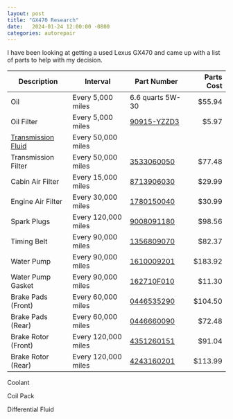 ```yaml
---
layout: post
title: "GX470 Research"
date:   2024-01-24 12:00:00 -0800
categories: autorepair
---
```


I have been looking at getting a used Lexus GX470 and came up with a list of parts to help with my decision. 

Description | Interval | Part Number | Parts Cost
---|---|---|--:
Oil | Every 5,000 miles | 6.6 quarts 5W-30 | $55.94
Oil Filter | Every 5,000 miles | [90915-YZZD3](https://parts.lexus.com/p/Lexus__GX-470/Engine-Oil-Filter/69384567/90915YZZD3.html) | $5.97
[Transmission Fluid](https://forum.ih8mud.com/threads/gx470-trans-fluid-drain-fill-tips-write-up.1263824/) | Every 50,000 miles | |
Transmission Filter | Every 50,000 miles | [3533060050](https://parts.lexus.com/p/Lexus_2004_GX-470/Transmission-Oil-Filter/63463160/3533060050.html) | $77.48
Cabin Air Filter | Every 15,000 miles | [8713906030](https://parts.lexus.com/p/Lexus_2004_GX-470/Cabin-Air-Filter/63522985/8713906030.html) | $29.99
Engine Air Filter | Every 30,000 miles | [1780150040](https://parts.lexus.com/p/Lexus_2004_GX-470/Air-Filter/63019392/1780150040.html) | $30.99
Spark Plugs | Every 120,000 miles | [9008091180](https://parts.lexus.com/p/62973200/9008091180.html) | $98.56
Timing Belt | Every 90,000 miles | [1356809070](https://parts.lexus.com/p/Lexus_2004_GX-470/Engine-Timing-Belt/63114332/1356809070.html) | $82.37
Water Pump | Every 90,000 miles | [1610009201](https://parts.lexus.com/p/Lexus_2004_GX-470/Engine-Water-Pump/63163976/1610009201.html) | $183.92
Water Pump Gasket | Every 90,000 miles | [162710F010](https://parts.lexus.com/p/Lexus_2004_GX-470/Engine-Water-Pump-Gasket/63012239/162710F010.html) | $11.30
Brake Pads (Front) | Every 60,000 miles | [0446535290](https://parts.lexus.com/p/Lexus_2004_GX-470-Gold/Disc-Brake-Pad-Set-Front/62989693/0446535290.html) | $104.50
Brake Pads (Rear) | Every 60,000 miles | [0446660090](https://parts.lexus.com/p/Lexus_2004_GX-470-Gold/Disc-Brake-Pad-Set-Front/62989693/0446535290.html) | $72.48
Brake Rotor (Front) | Every 120,000 miles | [4351260151](https://parts.lexus.com/p/Lexus_2004_GX-470-Gold/Disc-Brake-Rotor-Front/63084518/4351260151.html) | $91.04
Brake Rotor (Rear) | Every 120,000 miles | [4243160201](https://parts.lexus.com/p/Lexus_2004_GX-470-Gold/Disc-Brake-Rotor-Rear/63155905/4243160201.html) | $113.99

Coolant

Coil Pack

Differential Fluid